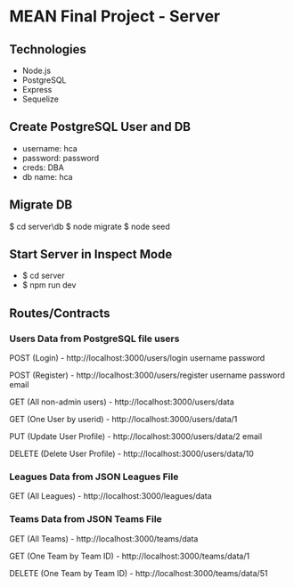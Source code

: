 # MEAN Final Project - Server

## Technologies
+ Node.js
+ PostgreSQL
+ Express
+ Sequelize

## Create PostgreSQL User and DB
+ username: hca
+ password: password
+ creds: DBA
+ db name: hca

## Migrate DB
$ cd server\db
$ node migrate
$ node seed

## Start Server in Inspect Mode
- $ cd server
- $ npm run dev

## Routes/Contracts
### Users Data from PostgreSQL file users

POST (Login) - http://localhost:3000/users/login
username
password

POST (Register) - http://localhost:3000/users/register
username
password
email

GET (All non-admin users) - http://localhost:3000/users/data

GET (One User by userid) - http://localhost:3000/users/data/1

PUT (Update User Profile) - http://localhost:3000/users/data/2
email

DELETE (Delete User Profile) - http://localhost:3000/users/data/10

### Leagues Data from JSON Leagues File

GET (All Leagues) - http://localhost:3000/leagues/data

### Teams Data from JSON Teams File

GET (All Teams) - http://localhost:3000/teams/data

GET (One Team by Team ID) - http://localhost:3000/teams/data/1

DELETE (One Team by Team ID) - http://localhost:3000/teams/data/51
